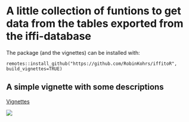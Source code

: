 # A little collection of funtions to get data from the tables exported from the iffi-database

The package (and the vignettes) can be installed with:

`remotes::install_github("https://github.com/RobinKohrs/iffitoR", build_vignettes=TRUE)`

## A simple vignette with some descriptions

[Vignettes](https://robinkohrs.github.io/iffitoR/docs/index.html)


![](local_data/animations/anim.gif)




